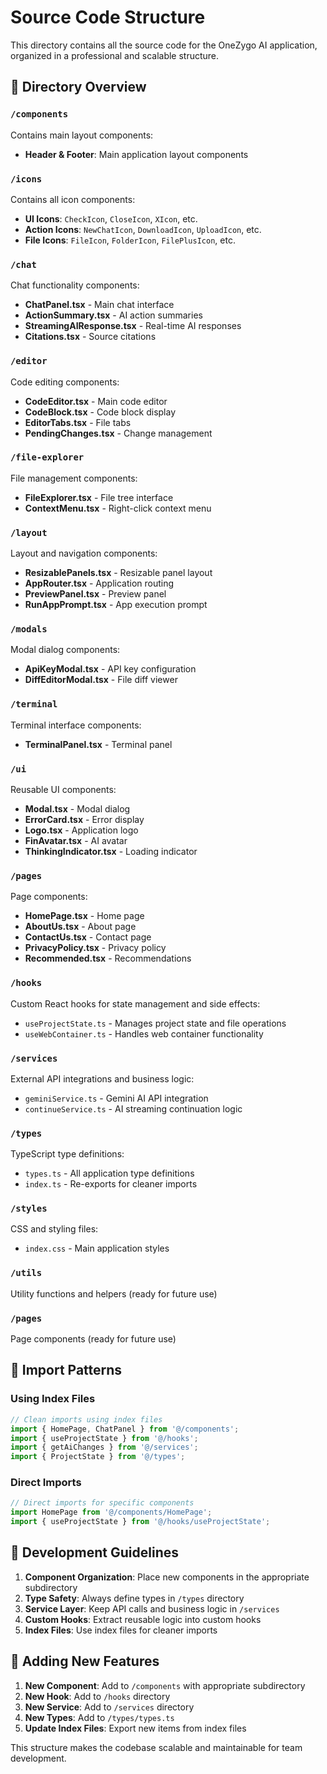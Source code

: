 # Source Code Structure

This directory contains all the source code for the OneZygo AI application, organized in a professional and scalable structure.

## 📁 Directory Overview

### `/components`
Contains main layout components:
- **Header & Footer**: Main application layout components

### `/icons`
Contains all icon components:
- **UI Icons**: `CheckIcon`, `CloseIcon`, `XIcon`, etc.
- **Action Icons**: `NewChatIcon`, `DownloadIcon`, `UploadIcon`, etc.
- **File Icons**: `FileIcon`, `FolderIcon`, `FilePlusIcon`, etc.

### `/chat`
Chat functionality components:
- **ChatPanel.tsx** - Main chat interface
- **ActionSummary.tsx** - AI action summaries
- **StreamingAIResponse.tsx** - Real-time AI responses
- **Citations.tsx** - Source citations

### `/editor`
Code editing components:
- **CodeEditor.tsx** - Main code editor
- **CodeBlock.tsx** - Code block display
- **EditorTabs.tsx** - File tabs
- **PendingChanges.tsx** - Change management

### `/file-explorer`
File management components:
- **FileExplorer.tsx** - File tree interface
- **ContextMenu.tsx** - Right-click context menu

### `/layout`
Layout and navigation components:
- **ResizablePanels.tsx** - Resizable panel layout
- **AppRouter.tsx** - Application routing
- **PreviewPanel.tsx** - Preview panel
- **RunAppPrompt.tsx** - App execution prompt

### `/modals`
Modal dialog components:
- **ApiKeyModal.tsx** - API key configuration
- **DiffEditorModal.tsx** - File diff viewer

### `/terminal`
Terminal interface components:
- **TerminalPanel.tsx** - Terminal panel

### `/ui`
Reusable UI components:
- **Modal.tsx** - Modal dialog
- **ErrorCard.tsx** - Error display
- **Logo.tsx** - Application logo
- **FinAvatar.tsx** - AI avatar
- **ThinkingIndicator.tsx** - Loading indicator

### `/pages`
Page components:
- **HomePage.tsx** - Home page
- **AboutUs.tsx** - About page
- **ContactUs.tsx** - Contact page
- **PrivacyPolicy.tsx** - Privacy policy
- **Recommended.tsx** - Recommendations

### `/hooks`
Custom React hooks for state management and side effects:
- `useProjectState.ts` - Manages project state and file operations
- `useWebContainer.ts` - Handles web container functionality

### `/services`
External API integrations and business logic:
- `geminiService.ts` - Gemini AI API integration
- `continueService.ts` - AI streaming continuation logic

### `/types`
TypeScript type definitions:
- `types.ts` - All application type definitions
- `index.ts` - Re-exports for cleaner imports

### `/styles`
CSS and styling files:
- `index.css` - Main application styles

### `/utils`
Utility functions and helpers (ready for future use)

### `/pages`
Page components (ready for future use)

## 🔧 Import Patterns

### Using Index Files
```typescript
// Clean imports using index files
import { HomePage, ChatPanel } from '@/components';
import { useProjectState } from '@/hooks';
import { getAiChanges } from '@/services';
import { ProjectState } from '@/types';
```

### Direct Imports
```typescript
// Direct imports for specific components
import HomePage from '@/components/HomePage';
import { useProjectState } from '@/hooks/useProjectState';
```

## 📝 Development Guidelines

1. **Component Organization**: Place new components in the appropriate subdirectory
2. **Type Safety**: Always define types in `/types` directory
3. **Service Layer**: Keep API calls and business logic in `/services`
4. **Custom Hooks**: Extract reusable logic into custom hooks
5. **Index Files**: Use index files for cleaner imports

## 🚀 Adding New Features

1. **New Component**: Add to `/components` with appropriate subdirectory
2. **New Hook**: Add to `/hooks` directory
3. **New Service**: Add to `/services` directory
4. **New Types**: Add to `/types/types.ts`
5. **Update Index Files**: Export new items from index files

This structure makes the codebase scalable and maintainable for team development.
